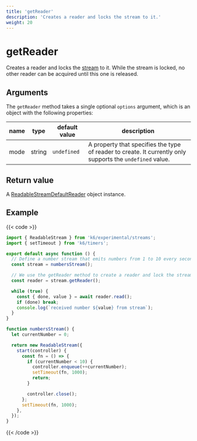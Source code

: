 ```yaml
---
title: 'getReader'
description: 'Creates a reader and locks the stream to it.'
weight: 20
---
```


# getReader

Creates a reader and locks the [stream](https://grafana.com/docs/k6/<K6_VERSION>/javascript-api/k6-experimental/streams/readablestream) to it. While the stream is locked, no other reader can be acquired until this one is released.

## Arguments

The `getReader` method takes a single optional `options` argument, which is an object with the following properties:

| name | type   | default value | description                                                                                               |
| ---- | ------ | ------------- | --------------------------------------------------------------------------------------------------------- |
| mode | string | `undefined`   | A property that specifies the type of reader to create. It currently only supports the `undefined` value. |

## Return value

A [ReadableStreamDefaultReader](https://grafana.com/docs/k6/<K6_VERSION>/javascript-api/k6-experimental/streams/readablestream/readablestreamdefaultreader) object instance.

## Example

{{< code >}}

```javascript
import { ReadableStream } from 'k6/experimental/streams';
import { setTimeout } from 'k6/timers';

export default async function () {
  // Define a number stream that emits numbers from 1 to 10 every second
  const stream = numbersStream();

  // We use the getReader method to create a reader and lock the stream to it
  const reader = stream.getReader();

  while (true) {
    const { done, value } = await reader.read();
    if (done) break;
    console.log(`received number ${value} from stream`);
  }
}

function numbersStream() {
  let currentNumber = 0;

  return new ReadableStream({
    start(controller) {
      const fn = () => {
        if (currentNumber < 10) {
          controller.enqueue(++currentNumber);
          setTimeout(fn, 1000);
          return;
        }

        controller.close();
      };
      setTimeout(fn, 1000);
    },
  });
}
```

{{< /code >}}
